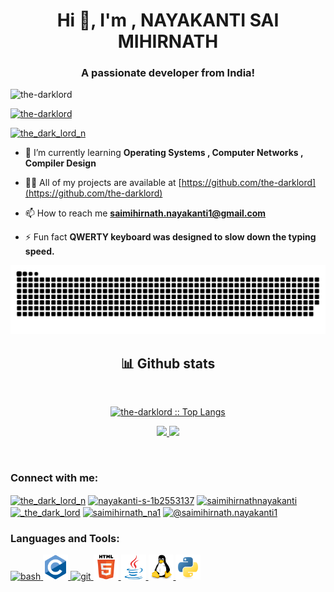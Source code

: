 <h1 align="center">Hi 👋, I'm , NAYAKANTI SAI MIHIRNATH</h1>
<h3 align="center">A passionate developer from India!</h3>

<p align="left"> <img src="https://komarev.com/ghpvc/?username=the-darklord&label=Profile%20views&color=0e75b6&style=flat" alt="the-darklord" /> </p>

<p align="left"> <a href="https://github.com/ryo-ma/github-profile-trophy"><img src="https://github-profile-trophy.vercel.app/?username=the-darklord" alt="the-darklord" /></a> </p>

<p align="left"> <a href="https://twitter.com/the_dark_lord_n" target="blank"><img src="https://img.shields.io/twitter/follow/the_dark_lord_n?logo=twitter&style=for-the-badge" alt="the_dark_lord_n" /></a> </p>

- 🌱 I’m currently learning **Operating Systems , Computer Networks , Compiler Design**

- 👨‍💻 All of my projects are available at [https://github.com/the-darklord](https://github.com/the-darklord)

- 📫 How to reach me **saimihirnath.nayakanti1@gmail.com**

- ⚡ Fun fact **QWERTY keyboard was designed to slow down the typing speed.**

<div align="center">
  <a href="https://github.com/the-darklord">
  <img  src="https://github.com/1999AZZAR/1999AZZAR/blob/main/resources/img/grid-snake.svg"
       alt="snake" /></a>
</div>

<div>
  <h2 align="center"> 📊 Github stats </h2>
    <br/>
      <p align="center">
        <a href="https://github.com/the-darklord/">
        <img src="https://github-readme-stats.vercel.app/api/top-langs/?username=the-darklord&langs_count=6&theme=gruvbox&layout=compact&hide_border=true" alt="the-darklord :: Top Langs" /></a>
      </p>
      <p align="center">
        <a href="https://github.com/the-darklord/">
        <img width="49.5%" src="https://github-readme-stats.vercel.app/api?username=the-darklord&show_icons=true&theme=gruvbox&hide_border=true" />
        <img width="49.5%" src="https://github-readme-streak-stats.herokuapp.com/?user=the-darklord&theme=gruvbox&hide_border=true" />
        </a>
     </p>
   <br>
</div>    

<h3 align="left">Connect with me:</h3>
<p align="left">
<a href="https://twitter.com/the_dark_lord_n" target="blank"><img align="center" src="https://raw.githubusercontent.com/rahuldkjain/github-profile-readme-generator/master/src/images/icons/Social/twitter.svg" alt="the_dark_lord_n" height="30" width="40" /></a>
<a href="https://linkedin.com/in/nayakanti-s-1b2553137" target="blank"><img align="center" src="https://raw.githubusercontent.com/rahuldkjain/github-profile-readme-generator/master/src/images/icons/Social/linked-in-alt.svg" alt="nayakanti-s-1b2553137" height="30" width="40" /></a>
<a href="https://fb.com/saimihirnathnayakanti" target="blank"><img align="center" src="https://raw.githubusercontent.com/rahuldkjain/github-profile-readme-generator/master/src/images/icons/Social/facebook.svg" alt="saimihirnathnayakanti" height="30" width="40" /></a>
<a href="https://instagram.com/_the_dark_lord" target="blank"><img align="center" src="https://raw.githubusercontent.com/rahuldkjain/github-profile-readme-generator/master/src/images/icons/Social/instagram.svg" alt="_the_dark_lord" height="30" width="40" /></a>
<a href="https://www.hackerrank.com/saimihirnath_na1" target="blank"><img align="center" src="https://raw.githubusercontent.com/rahuldkjain/github-profile-readme-generator/master/src/images/icons/Social/hackerrank.svg" alt="saimihirnath_na1" height="30" width="40" /></a>
<a href="https://www.hackerearth.com/@saimihirnath.nayakanti1" target="blank"><img align="center" src="https://raw.githubusercontent.com/rahuldkjain/github-profile-readme-generator/master/src/images/icons/Social/hackerearth.svg" alt="@saimihirnath.nayakanti1" height="30" width="40" /></a>
</p>

<h3 align="left">Languages and Tools:</h3>
<p align="left"> <a href="https://www.gnu.org/software/bash/" target="_blank" rel="noreferrer"> <img src="https://www.vectorlogo.zone/logos/gnu_bash/gnu_bash-icon.svg" alt="bash" width="40" height="40"/> </a> <a href="https://www.cprogramming.com/" target="_blank" rel="noreferrer"> <img src="https://raw.githubusercontent.com/devicons/devicon/master/icons/c/c-original.svg" alt="c" width="40" height="40"/> </a> <a href="https://git-scm.com/" target="_blank" rel="noreferrer"> <img src="https://www.vectorlogo.zone/logos/git-scm/git-scm-icon.svg" alt="git" width="40" height="40"/> </a> <a href="https://www.w3.org/html/" target="_blank" rel="noreferrer"> <img src="https://raw.githubusercontent.com/devicons/devicon/master/icons/html5/html5-original-wordmark.svg" alt="html5" width="40" height="40"/> </a> <a href="https://www.java.com" target="_blank" rel="noreferrer"> <img src="https://raw.githubusercontent.com/devicons/devicon/master/icons/java/java-original.svg" alt="java" width="40" height="40"/> </a> <a href="https://www.linux.org/" target="_blank" rel="noreferrer"> <img src="https://raw.githubusercontent.com/devicons/devicon/master/icons/linux/linux-original.svg" alt="linux" width="40" height="40"/> </a> <a href="https://www.python.org" target="_blank" rel="noreferrer"> <img src="https://raw.githubusercontent.com/devicons/devicon/master/icons/python/python-original.svg" alt="python" width="40" height="40"/> </a> </p>
